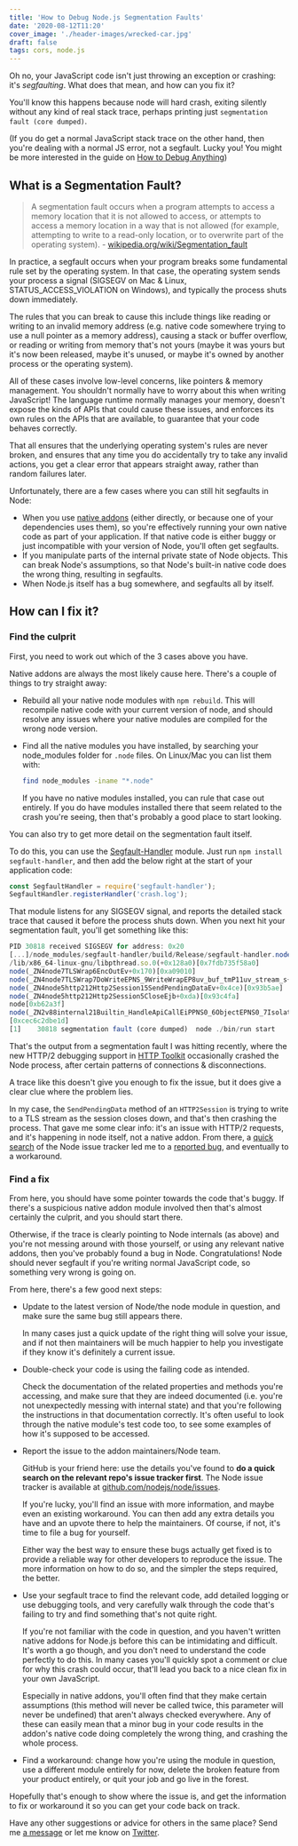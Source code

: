 ```yaml
---
title: 'How to Debug Node.js Segmentation Faults'
date: '2020-08-12T11:20'
cover_image: './header-images/wrecked-car.jpg'
draft: false
tags: cors, node.js
---
```


Oh no, your JavaScript code isn't just throwing an exception or crashing: it's _segfaulting_. What does that mean, and how can you fix it?

You'll know this happens because node will hard crash, exiting silently without any kind of real stack trace, perhaps printing just `segmentation fault (core dumped)`.

(If you do get a normal JavaScript stack trace on the other hand, then you're dealing with a normal JS error, not a segfault. Lucky you! You might be more interested in the guide on [How to Debug Anything](/blog/how-to-debug-anything/))

## What is a Segmentation Fault?

> A segmentation fault occurs when a program attempts to access a memory location that it is not allowed to access, or attempts to access a memory location in a way that is not allowed (for example, attempting to write to a read-only location, or to overwrite part of the operating system).
> \- [wikipedia.org/wiki/Segmentation_fault](https://en.wikipedia.org/wiki/Segmentation_fault)

In practice, a segfault occurs when your program breaks some fundamental rule set by the operating system. In that case, the operating system sends your process a signal (SIGSEGV on Mac & Linux, STATUS\_ACCESS\_VIOLATION on Windows), and typically the process shuts down immediately.

The rules that you can break to cause this include things like reading or writing to an invalid memory address (e.g. native code somewhere trying to use a null pointer as a memory address), causing a stack or buffer overflow, or reading or writing from memory that's not yours (maybe it was yours but it's now been released, maybe it's unused, or maybe it's owned by another process or the operating system).

All of these cases involve low-level concerns, like pointers & memory management. You shouldn't normally have to worry about this when writing JavaScript! The language runtime normally manages your memory, doesn't expose the kinds of APIs that could cause these issues, and enforces its own rules on the APIs that are available, to guarantee that your code behaves correctly.

That all ensures that the underlying operating system's rules are never broken, and ensures that any time you do accidentally try to take any invalid actions, you get a clear error that appears straight away, rather than random failures later.

Unfortunately, there are a few cases where you can still hit segfaults in Node:

* When you use [native addons](https://nodejs.org/api/addons.html) (either directly, or because one of your dependencies uses them), so you're effectively running your own native code as part of your application. If that native code is either buggy or just incompatible with your version of Node, you'll often get segfaults.
* If you manipulate parts of the internal private state of Node objects. This can break Node's assumptions, so that Node's built-in native code does the wrong thing, resulting in segfaults.
* When Node.js itself has a bug somewhere, and segfaults all by itself.

## How can I fix it?

### Find the culprit

First, you need to work out which of the 3 cases above you have.

Native addons are always the most likely cause here. There's a couple of things to try straight away:

* Rebuild all your native node modules with `npm rebuild`. This will recompile native code with your current version of node, and should resolve any issues where your native modules are compiled for the wrong node version.
* Find all the native modules you have installed, by searching your node_modules folder for `.node` files. On Linux/Mac you can list them with:

  ```bash
  find node_modules -iname "*.node"
  ```

  If you have no native modules installed, you can rule that case out entirely. If you do have modules installed there that seem related to the crash you're seeing, then that's probably a good place to start looking.

You can also try to get more detail on the segmentation fault itself.

To do this, you can use the [Segfault-Handler](https://www.npmjs.com/package/segfault-handler) module. Just run `npm install segfault-handler`, and then add the below right at the start of your application code:

```javascript
const SegfaultHandler = require('segfault-handler');
SegfaultHandler.registerHandler('crash.log');
```

That module listens for any SIGSEGV signal, and reports the detailed stack trace that caused it before the process shuts down. When you next hit your segmentation fault, you'll get something like this:

```javascript
PID 30818 received SIGSEGV for address: 0x20
[...]/node_modules/segfault-handler/build/Release/segfault-handler.node(+0x3127)[0x7fdb5a5fb127]
/lib/x86_64-linux-gnu/libpthread.so.0(+0x128a0)[0x7fdb735f58a0]
node(_ZN4node7TLSWrap6EncOutEv+0x170)[0xa09010]
node(_ZN4node7TLSWrap7DoWriteEPNS_9WriteWrapEP8uv_buf_tmP11uv_stream_s+0x2c7)[0xa0a6c7]
node(_ZN4node5http212Http2Session15SendPendingDataEv+0x4ce)[0x93b5ae]
node(_ZN4node5http212Http2Session5CloseEjb+0xda)[0x93c4fa]
node[0xb62a3f]
node(_ZN2v88internal21Builtin_HandleApiCallEiPPNS0_6ObjectEPNS0_7IsolateE+0xb9)[0xb635a9]
[0xcec6c2dbe1d]
[1]    30818 segmentation fault (core dumped)  node ./bin/run start
```

That's the output from a segmentation fault I was hitting recently, where the new HTTP/2 debugging support in [HTTP Toolkit](/) occasionally crashed the Node process, after certain patterns of connections & disconnections.

A trace like this doesn't give you enough to fix the issue, but it does give a clear clue where the problem lies.

In my case, the `SendPendingData` method of an `HTTP2Session` is trying to write to a TLS stream as the session closes down, and that's then crashing the process. That gave me some clear info: it's an issue with HTTP/2 requests, and it's happening in node itself, not a native addon. From there, a [quick search](https://github.com/nodejs/node/issues?q=http2+segmentation+fault+is%3Aopen) of the Node issue tracker led me to a [reported bug](https://github.com/nodejs/node/issues/29902), and eventually to a workaround.

### Find a fix

From here, you should have some pointer towards the code that's buggy. If there's a suspicious native addon module involved then that's almost certainly the culprit, and you should start there.

Otherwise, if the trace is clearly pointing to Node internals (as above) and you're not messing around with those yourself, or using any relevant native addons, then you've probably found a bug in Node. Congratulations! Node should never segfault if you're writing normal JavaScript code, so something very wrong is going on.

From here, there's a few good next steps:

* Update to the latest version of Node/the node module in question, and make sure the same bug still appears there.

  In many cases just a quick update of the right thing will solve your issue, and if not then maintainers will be much happier to help you investigate if they know it's definitely a current issue.

* Double-check your code is using the failing code as intended.

  Check the documentation of the related properties and methods you're accessing, and make sure that they are indeed documented (i.e. you're not unexpectedly messing with internal state) and that you're following the instructions in that documentation correctly. It's often useful to look through the native module's test code too, to see some examples of how it's supposed to be accessed.

* Report the issue to the addon maintainers/Node team.

  GitHub is your friend here: use the details you've found to **do a quick search on the relevant repo's issue tracker first**. The Node issue tracker is available at [github.com/nodejs/node/issues](https://github.com/nodejs/node/issues).

  If you're lucky, you'll find an issue with more information, and maybe even an existing workaround. You can then add any extra details you have and an upvote there to help the maintainers. Of course, if not, it's time to file a bug for yourself.

  Either way the best way to ensure these bugs actually get fixed is to provide a reliable way for other developers to reproduce the issue. The more information on how to do so, and the simpler the steps required, the better.

* Use your segfault trace to find the relevant code, add detailed logging or use debugging tools, and very carefully walk through the code that's failing to try and find something that's not quite right.

  If you're not familiar with the code in question, and you haven't written native addons for Node.js before this can be intimidating and difficult. It's worth a go though, and you don't need to understand the code perfectly to do this. In many cases you'll quickly spot a comment or clue for why this crash could occur, that'll lead you back to a nice clean fix in your own JavaScript.

  Especially in native addons, you'll often find that they make certain assumptions (this method will never be called twice, this parameter will never be undefined) that aren't always checked everywhere. Any of these can easily mean that a minor bug in your code results in the addon's native code doing completely the wrong thing, and crashing the whole process.

* Find a workaround: change how you're using the module in question, use a different module entirely for now, delete the broken feature from your product entirely, or quit your job and go live in the forest.

Hopefully that's enough to show where the issue is, and get the information to fix or workaround it so you can get your code back on track.

Have any other suggestions or advice for others in the same place? Send me [a message](/contact/) or let me know on [Twitter](https://twitter.com/pimterry).